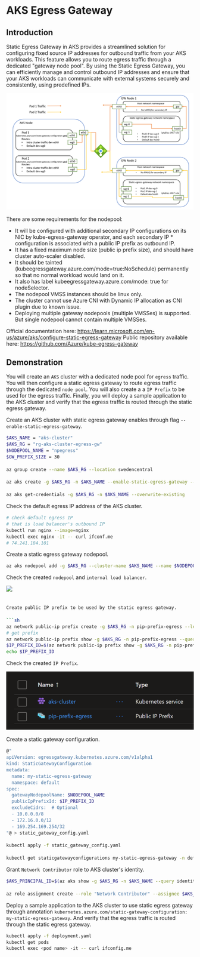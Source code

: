# AKS Egress Gateway


## Introduction

Static Egress Gateway in AKS provides a streamlined solution for configuring fixed source IP addresses for outbound traffic from your AKS workloads. This feature allows you to route egress traffic through a dedicated "gateway node pool". By using the Static Egress Gateway, you can efficiently manage and control outbound IP addresses and ensure that your AKS workloads can communicate with external systems securely and consistently, using predefined IPs.

![](images/architecture.png)

There are some requirements for the nodepool:

* It will be configured with additional secondary IP configurations on its NIC by kube-egress-gateway operator, and each secondary IP * configuration is associated with a public IP prefix as outbound IP.
* It has a fixed maximum node size (public ip prefix size), and should have cluster auto-scaler disabled.
* It should be tainted (kubeegressgateway.azure.com/mode=true:NoSchedule) permanently so that no normal workload would land on it.
* It also has label kubeegressgateway.azure.com/mode: true for nodeSelector.
* The nodepool VMSS instances should be linux only.
* The cluster cannot use Azure CNI with Dynamic IP allocation as CNI plugin due to known issue.
* Deploying multiple gateway nodepools (multiple VMSSes) is supported. But single nodepool cannot contain multiple VMSSes.

Official documentation here: https://learn.microsoft.com/en-us/azure/aks/configure-static-egress-gateway
Public repository available here: https://github.com/Azure/kube-egress-gateway

## Demonstration

You will create an `AKS` cluster with a dedicated node pool for `egress` traffic. You will then configure a static egress gateway to route egress traffic through the dedicated `node pool`. You will also create a a `IP Prefix` to be used for the egress traffic. Finally, you will deploy a sample application to the AKS cluster and verify that the egress traffic is routed through the static egress gateway.

Create an AKS cluster with static egress gateway enables through flag `--enable-static-egress-gateway`.

```sh
$AKS_NAME = "aks-cluster"
$AKS_RG = "rg-aks-cluster-egress-gw"
$NODEPOOL_NAME = "npegress"
$GW_PREFIX_SIZE = 30

az group create --name $AKS_RG --location swedencentral

az aks create -g $AKS_RG -n $AKS_NAME --enable-static-egress-gateway --network-plugin azure --network-plugin-mode overlay -k 1.30.5 --node-vm-size standard_d2pds_v6 --vm-set-type VirtualMachineScaleSets

az aks get-credentials -g $AKS_RG -n $AKS_NAME --overwrite-existing
```

Check the default egress IP address of the AKS cluster.

```sh
# check default egress IP
# that is load balancer's outbound IP
kubectl run nginx --image=nginx
kubectl exec nginx -it -- curl ifconf.me
# 74.241.184.101
```

Create a static egress gateway nodepool.

```sh
az aks nodepool add -g $AKS_RG --cluster-name $AKS_NAME --name $NODEPOOL_NAME --mode gateway --node-count 2 --gateway-prefix-size $GW_PREFIX_SIZE --node-vm-size standard_d2pds_v6
```

Check the created `nodepool` and `internal load balancer`.

![](images/resurces-node-rg.png)

```sh

Create public IP prefix to be used by the static egress gateway.

```sh
az network public-ip prefix create -g $AKS_RG -n pip-prefix-egress --length $GW_PREFIX_SIZE
# get prefix
az network public-ip prefix show -g $AKS_RG -n pip-prefix-egress --query ipPrefix -o tsv
$IP_PREFIX_ID=$(az network public-ip prefix show -g $AKS_RG -n pip-prefix-egress --query id -o tsv)
echo $IP_PREFIX_ID
```

Check the created `IP Prefix`.

![](images/resources-aks-pip.png)

Create a static gateway configuration.

```sh
@"
apiVersion: egressgateway.kubernetes.azure.com/v1alpha1
kind: StaticGatewayConfiguration
metadata:
  name: my-static-egress-gateway
  namespace: default
spec:
  gatewayNodepoolName: $NODEPOOL_NAME
  publicIpPrefixId: $IP_PREFIX_ID
  excludeCidrs:  # Optional
  - 10.0.0.0/8
  - 172.16.0.0/12
  - 169.254.169.254/32
"@ > static_gateway_config.yaml

kubectl apply -f static_gateway_config.yaml

kubectl get staticgatewayconfigurations my-static-egress-gateway -n default -o yaml
```

Grant `Network Contributor` role to AKS cluster's identity.

```sh
$AKS_PRINCIPAL_ID=$(az aks show -g $AKS_RG -n $AKS_NAME --query identity.principalId -o tsv)

az role assignment create --role "Network Contributor" --assignee $AKS_PRINCIPAL_ID --scope $IP_PREFIX_ID
```

Deploy a sample application to the AKS cluster to use static egress gateway through annotation `kubernetes.azure.com/static-gateway-configuration: my-static-egress-gateway`. And verify that the egress traffic is routed through the static egress gateway.

```sh
kubectl apply -f deployment.yaml
kubectl get pods
kubectl exec <pod name> -it -- curl ifconfig.me
```
